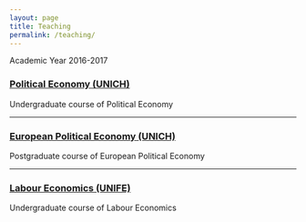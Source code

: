 ```yaml
---
layout: page
title: Teaching
permalink: /teaching/
---
```


Academic Year 2016-2017 

### [Political Economy (UNICH)](http://elearning.unich.it/enrol/index.php?id=261)
Undergraduate course of Political Economy

-----

### [European Political Economy (UNICH)](http://elearning.unich.it/enrol/index.php?id=259)
Postgraduate course of European Political Economy

-----

### [Labour Economics (UNIFE)](http://www.unife.it/economia/economia/insegnamenti/economia-del-lavoro)
Undergraduate course of Labour Economics
